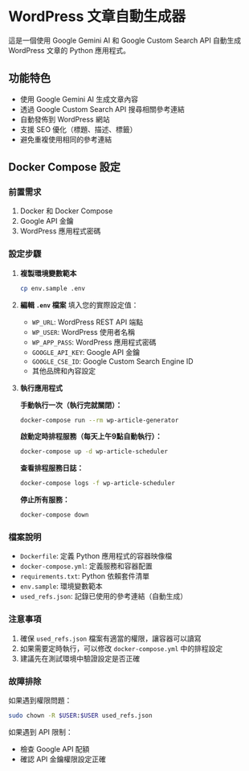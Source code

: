 # WordPress 文章自動生成器

這是一個使用 Google Gemini AI 和 Google Custom Search API 自動生成 WordPress 文章的 Python 應用程式。

## 功能特色

- 使用 Google Gemini AI 生成文章內容
- 透過 Google Custom Search API 搜尋相關參考連結
- 自動發佈到 WordPress 網站
- 支援 SEO 優化（標題、描述、標籤）
- 避免重複使用相同的參考連結

## Docker Compose 設定

### 前置需求

1. Docker 和 Docker Compose
2. Google API 金鑰
3. WordPress 應用程式密碼

### 設定步驟

1. **複製環境變數範本**
   ```bash
   cp env.sample .env
   ```

2. **編輯 `.env` 檔案**
   填入您的實際設定值：
   - `WP_URL`: WordPress REST API 端點
   - `WP_USER`: WordPress 使用者名稱
   - `WP_APP_PASS`: WordPress 應用程式密碼
   - `GOOGLE_API_KEY`: Google API 金鑰
   - `GOOGLE_CSE_ID`: Google Custom Search Engine ID
   - 其他品牌和內容設定

3. **執行應用程式**

   **手動執行一次（執行完就關閉）：**
   ```bash
   docker-compose run --rm wp-article-generator
   ```

   **啟動定時排程服務（每天上午9點自動執行）：**
   ```bash
   docker-compose up -d wp-article-scheduler
   ```

   **查看排程服務日誌：**
   ```bash
   docker-compose logs -f wp-article-scheduler
   ```

   **停止所有服務：**
   ```bash
   docker-compose down
   ```

### 檔案說明

- `Dockerfile`: 定義 Python 應用程式的容器映像檔
- `docker-compose.yml`: 定義服務和容器配置
- `requirements.txt`: Python 依賴套件清單
- `env.sample`: 環境變數範本
- `used_refs.json`: 記錄已使用的參考連結（自動生成）

### 注意事項

1. 確保 `used_refs.json` 檔案有適當的權限，讓容器可以讀寫
2. 如果需要定時執行，可以修改 `docker-compose.yml` 中的排程設定
3. 建議先在測試環境中驗證設定是否正確

### 故障排除

如果遇到權限問題：
```bash
sudo chown -R $USER:$USER used_refs.json
```

如果遇到 API 限制：
- 檢查 Google API 配額
- 確認 API 金鑰權限設定正確

